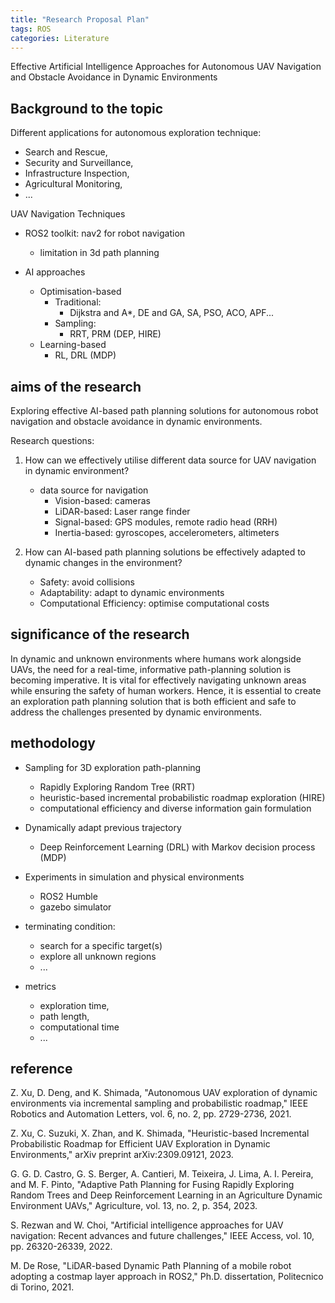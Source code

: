 ```yaml
---
title: "Research Proposal Plan"
tags: ROS
categories: Literature
---
```


Effective Artificial Intelligence Approaches for Autonomous UAV Navigation and Obstacle Avoidance in Dynamic Environments

## Background to the topic


Different applications for autonomous exploration technique:
 - Search and Rescue, 
 - Security and Surveillance, 
 - Infrastructure Inspection,
 - Agricultural Monitoring, 
 - ...


UAV Navigation Techniques

 - ROS2 toolkit: nav2 for robot navigation
   - limitation in 3d path planning

 - AI approaches
   - Optimisation-based
     - Traditional:
       - Dijkstra and A*, DE and GA, SA, PSO, ACO, APF...
     - Sampling:
       - RRT, PRM (DEP, HIRE)
   - Learning-based
     - RL, DRL (MDP)




## aims of the research

Exploring effective AI-based path planning solutions for autonomous robot navigation and obstacle avoidance in dynamic environments.

Research questions:
1. How can we effectively utilise different data source for UAV navigation in dynamic environment?
    - data source for navigation
      - Vision-based: cameras
      - LiDAR-based: Laser range finder
      - Signal-based: GPS modules, remote radio head (RRH)
      - Inertia-based: gyroscopes, accelerometers, altimeters

2. How can AI-based path planning solutions be effectively adapted to dynamic changes in the environment?
   - Safety: avoid collisions
   - Adaptability: adapt to dynamic environments
   - Computational Efficiency: optimise computational costs


## significance of the research

In dynamic and unknown environments where humans work alongside UAVs, the need for a real-time, informative path-planning solution is becoming imperative. It is vital for effectively navigating unknown areas while ensuring the safety of human workers. Hence, it is essential to create an exploration path planning solution that is both efficient and safe to address the challenges presented by dynamic environments.


## methodology

 - Sampling for 3D exploration path-planning
   - Rapidly Exploring Random Tree (RRT)
   - heuristic-based incremental probabilistic roadmap exploration (HIRE)
   - computational efficiency and diverse information gain formulation

 - Dynamically adapt previous trajectory
   - Deep Reinforcement Learning (DRL) with Markov decision process (MDP)

 - Experiments in simulation and physical environments
   - ROS2 Humble
   - gazebo simulator

 - terminating condition:
   - search for a specific target(s)
   - explore all unknown regions
   - ...

 - metrics
   - exploration time, 
   - path length, 
   - computational time
   - ...


## reference

Z. Xu, D. Deng, and K. Shimada, "Autonomous UAV exploration of dynamic environments via incremental sampling and probabilistic roadmap," IEEE Robotics and Automation Letters, vol. 6, no. 2, pp. 2729-2736, 2021.

Z. Xu, C. Suzuki, X. Zhan, and K. Shimada, "Heuristic-based Incremental Probabilistic Roadmap for Efficient UAV Exploration in Dynamic Environments," arXiv preprint arXiv:2309.09121, 2023.

G. G. D. Castro, G. S. Berger, A. Cantieri, M. Teixeira, J. Lima, A. I. Pereira, and M. F. Pinto, "Adaptive Path Planning for Fusing Rapidly Exploring Random Trees and Deep Reinforcement Learning in an Agriculture Dynamic Environment UAVs," Agriculture, vol. 13, no. 2, p. 354, 2023.


S. Rezwan and W. Choi, "Artificial intelligence approaches for UAV navigation: Recent advances and future challenges," IEEE Access, vol. 10, pp. 26320-26339, 2022.

M. De Rose, "LiDAR-based Dynamic Path Planning of a mobile robot adopting a costmap layer approach in ROS2," Ph.D. dissertation, Politecnico di Torino, 2021.